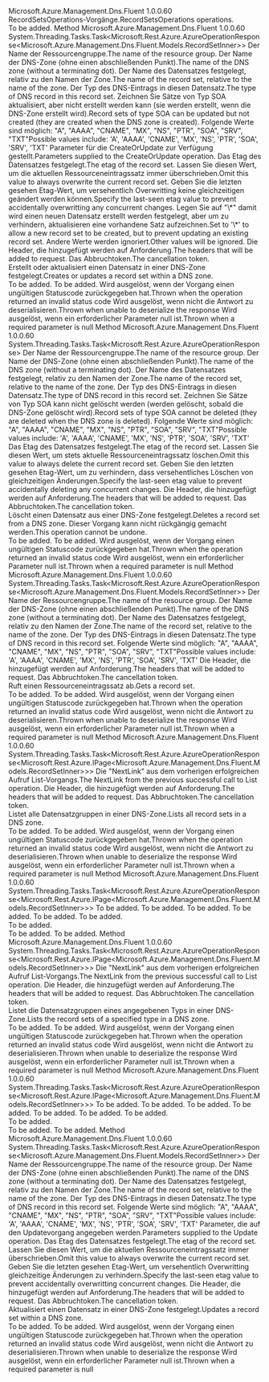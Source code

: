 <Type Name="IRecordSetsOperations" FullName="Microsoft.Azure.Management.Dns.Fluent.IRecordSetsOperations">
  <TypeSignature Language="C#" Value="public interface IRecordSetsOperations" />
  <TypeSignature Language="ILAsm" Value=".class public interface auto ansi abstract IRecordSetsOperations" />
  <TypeSignature Language="DocId" Value="T:Microsoft.Azure.Management.Dns.Fluent.IRecordSetsOperations" />
  <TypeSignature Language="VB.NET" Value="Public Interface IRecordSetsOperations" />
  <TypeSignature Language="F#" Value="type IRecordSetsOperations = interface" />
  <AssemblyInfo>
    <AssemblyName>Microsoft.Azure.Management.Dns.Fluent</AssemblyName>
    <AssemblyVersion>1.0.0.60</AssemblyVersion>
  </AssemblyInfo>
  <Interfaces />
  <Docs>
    <summary>
            <span data-ttu-id="c088f-101">RecordSetsOperations-Vorgänge.</span><span class="sxs-lookup"><span data-stu-id="c088f-101">RecordSetsOperations operations.</span></span>
            </summary>
    <remarks>To be added.</remarks>
  </Docs>
  <Members>
    <Member MemberName="CreateOrUpdateWithHttpMessagesAsync">
      <MemberSignature Language="C#" Value="public System.Threading.Tasks.Task&lt;Microsoft.Rest.Azure.AzureOperationResponse&lt;Microsoft.Azure.Management.Dns.Fluent.Models.RecordSetInner&gt;&gt; CreateOrUpdateWithHttpMessagesAsync (string resourceGroupName, string zoneName, string relativeRecordSetName, Microsoft.Azure.Management.Dns.Fluent.Models.RecordType recordType, Microsoft.Azure.Management.Dns.Fluent.Models.RecordSetInner parameters, string ifMatch = null, string ifNoneMatch = null, System.Collections.Generic.Dictionary&lt;string,System.Collections.Generic.List&lt;string&gt;&gt; customHeaders = null, System.Threading.CancellationToken cancellationToken = null);" />
      <MemberSignature Language="ILAsm" Value=".method public hidebysig newslot virtual instance class System.Threading.Tasks.Task`1&lt;class Microsoft.Rest.Azure.AzureOperationResponse`1&lt;class Microsoft.Azure.Management.Dns.Fluent.Models.RecordSetInner&gt;&gt; CreateOrUpdateWithHttpMessagesAsync(string resourceGroupName, string zoneName, string relativeRecordSetName, valuetype Microsoft.Azure.Management.Dns.Fluent.Models.RecordType recordType, class Microsoft.Azure.Management.Dns.Fluent.Models.RecordSetInner parameters, string ifMatch, string ifNoneMatch, class System.Collections.Generic.Dictionary`2&lt;string, class System.Collections.Generic.List`1&lt;string&gt;&gt; customHeaders, valuetype System.Threading.CancellationToken cancellationToken) cil managed" />
      <MemberSignature Language="DocId" Value="M:Microsoft.Azure.Management.Dns.Fluent.IRecordSetsOperations.CreateOrUpdateWithHttpMessagesAsync(System.String,System.String,System.String,Microsoft.Azure.Management.Dns.Fluent.Models.RecordType,Microsoft.Azure.Management.Dns.Fluent.Models.RecordSetInner,System.String,System.String,System.Collections.Generic.Dictionary{System.String,System.Collections.Generic.List{System.String}},System.Threading.CancellationToken)" />
      <MemberSignature Language="F#" Value="abstract member CreateOrUpdateWithHttpMessagesAsync : string * string * string * Microsoft.Azure.Management.Dns.Fluent.Models.RecordType * Microsoft.Azure.Management.Dns.Fluent.Models.RecordSetInner * string * string * System.Collections.Generic.Dictionary&lt;string, System.Collections.Generic.List&lt;string&gt;&gt; * System.Threading.CancellationToken -&gt; System.Threading.Tasks.Task&lt;Microsoft.Rest.Azure.AzureOperationResponse&lt;Microsoft.Azure.Management.Dns.Fluent.Models.RecordSetInner&gt;&gt;" Usage="iRecordSetsOperations.CreateOrUpdateWithHttpMessagesAsync (resourceGroupName, zoneName, relativeRecordSetName, recordType, parameters, ifMatch, ifNoneMatch, customHeaders, cancellationToken)" />
      <MemberType>Method</MemberType>
      <AssemblyInfo>
        <AssemblyName>Microsoft.Azure.Management.Dns.Fluent</AssemblyName>
        <AssemblyVersion>1.0.0.60</AssemblyVersion>
      </AssemblyInfo>
      <ReturnValue>
        <ReturnType>System.Threading.Tasks.Task&lt;Microsoft.Rest.Azure.AzureOperationResponse&lt;Microsoft.Azure.Management.Dns.Fluent.Models.RecordSetInner&gt;&gt;</ReturnType>
      </ReturnValue>
      <Parameters>
        <Parameter Name="resourceGroupName" Type="System.String" />
        <Parameter Name="zoneName" Type="System.String" />
        <Parameter Name="relativeRecordSetName" Type="System.String" />
        <Parameter Name="recordType" Type="Microsoft.Azure.Management.Dns.Fluent.Models.RecordType" />
        <Parameter Name="parameters" Type="Microsoft.Azure.Management.Dns.Fluent.Models.RecordSetInner" />
        <Parameter Name="ifMatch" Type="System.String" />
        <Parameter Name="ifNoneMatch" Type="System.String" />
        <Parameter Name="customHeaders" Type="System.Collections.Generic.Dictionary&lt;System.String,System.Collections.Generic.List&lt;System.String&gt;&gt;" />
        <Parameter Name="cancellationToken" Type="System.Threading.CancellationToken" />
      </Parameters>
      <Docs>
        <param name="resourceGroupName">
            <span data-ttu-id="c088f-102">Der Name der Ressourcengruppe.</span><span class="sxs-lookup"><span data-stu-id="c088f-102">The name of the resource group.</span></span>
            </param>
        <param name="zoneName">
            <span data-ttu-id="c088f-103">Der Name der DNS-Zone (ohne einen abschließenden Punkt).</span><span class="sxs-lookup"><span data-stu-id="c088f-103">The name of the DNS zone (without a terminating dot).</span></span>
            </param>
        <param name="relativeRecordSetName">
            <span data-ttu-id="c088f-104">Der Name des Datensatzes festgelegt, relativ zu den Namen der Zone.</span><span class="sxs-lookup"><span data-stu-id="c088f-104">The name of the record set, relative to the name of the zone.</span></span>
            </param>
        <param name="recordType">
            <span data-ttu-id="c088f-105">Der Typ des DNS-Eintrags in diesen Datensatz.</span><span class="sxs-lookup"><span data-stu-id="c088f-105">The type of DNS record in this record set.</span></span> <span data-ttu-id="c088f-106">Zeichnen Sie Sätze von Typ SOA aktualisiert, aber nicht erstellt werden kann (sie werden erstellt, wenn die DNS-Zone erstellt wird).</span><span class="sxs-lookup"><span data-stu-id="c088f-106">Record sets of type SOA can be updated but not created (they are created when the DNS zone is created).</span></span> <span data-ttu-id="c088f-107">Folgende Werte sind möglich: "A", "AAAA", "CNAME", "MX", "NS", "PTR", "SOA", "SRV", "TXT"</span><span class="sxs-lookup"><span data-stu-id="c088f-107">Possible values include: 'A', 'AAAA', 'CNAME', 'MX', 'NS', 'PTR', 'SOA', 'SRV', 'TXT'</span></span>
            </param>
        <param name="parameters">
            <span data-ttu-id="c088f-108">Parameter für die CreateOrUpdate zur Verfügung gestellt.</span><span class="sxs-lookup"><span data-stu-id="c088f-108">Parameters supplied to the CreateOrUpdate operation.</span></span>
            </param>
        <param name="ifMatch">
            <span data-ttu-id="c088f-109">Das Etag des Datensatzes festgelegt.</span><span class="sxs-lookup"><span data-stu-id="c088f-109">The etag of the record set.</span></span> <span data-ttu-id="c088f-110">Lassen Sie diesen Wert, um die aktuellen Ressourceneintragssatz immer überschrieben.</span><span class="sxs-lookup"><span data-stu-id="c088f-110">Omit this value to always overwrite the current record set.</span></span> <span data-ttu-id="c088f-111">Geben Sie die letzten gesehen Etag-Wert, um versehentlich Overwritting keine gleichzeitigen geändert werden können.</span><span class="sxs-lookup"><span data-stu-id="c088f-111">Specify the last-seen etag value to prevent accidentally overwritting any concurrent changes.</span></span>
            </param>
        <param name="ifNoneMatch">
            <span data-ttu-id="c088f-112">Legen Sie auf "\*" damit wird einen neuen Datensatz erstellt werden festgelegt, aber um zu verhindern, aktualisieren eine vorhandene Satz aufzeichnen.</span><span class="sxs-lookup"><span data-stu-id="c088f-112">Set to '\*' to allow a new record set to be created, but to prevent updating an existing record set.</span></span> <span data-ttu-id="c088f-113">Andere Werte werden ignoriert.</span><span class="sxs-lookup"><span data-stu-id="c088f-113">Other values will be ignored.</span></span>
            </param>
        <param name="customHeaders">
            <span data-ttu-id="c088f-114">Die Header, die hinzugefügt werden auf Anforderung.</span><span class="sxs-lookup"><span data-stu-id="c088f-114">The headers that will be added to request.</span></span>
            </param>
        <param name="cancellationToken">
            <span data-ttu-id="c088f-115">Das Abbruchtoken.</span><span class="sxs-lookup"><span data-stu-id="c088f-115">The cancellation token.</span></span>
            </param>
        <summary>
            <span data-ttu-id="c088f-116">Erstellt oder aktualisiert einen Datensatz in einer DNS-Zone festgelegt.</span><span class="sxs-lookup"><span data-stu-id="c088f-116">Creates or updates a record set within a DNS zone.</span></span>
            </summary>
        <returns>To be added.</returns>
        <remarks>To be added.</remarks>
        <exception cref="T:Microsoft.Rest.Azure.CloudException">
            <span data-ttu-id="c088f-117">Wird ausgelöst, wenn der Vorgang einen ungültigen Statuscode zurückgegeben hat.</span><span class="sxs-lookup"><span data-stu-id="c088f-117">Thrown when the operation returned an invalid status code</span></span>
            </exception>
        <exception cref="T:Microsoft.Rest.SerializationException">
            <span data-ttu-id="c088f-118">Wird ausgelöst, wenn nicht die Antwort zu deserialisieren.</span><span class="sxs-lookup"><span data-stu-id="c088f-118">Thrown when unable to deserialize the response</span></span>
            </exception>
        <exception cref="T:Microsoft.Rest.ValidationException">
            <span data-ttu-id="c088f-119">Wird ausgelöst, wenn ein erforderlicher Parameter null ist.</span><span class="sxs-lookup"><span data-stu-id="c088f-119">Thrown when a required parameter is null</span></span>
            </exception>
      </Docs>
    </Member>
    <Member MemberName="DeleteWithHttpMessagesAsync">
      <MemberSignature Language="C#" Value="public System.Threading.Tasks.Task&lt;Microsoft.Rest.Azure.AzureOperationResponse&gt; DeleteWithHttpMessagesAsync (string resourceGroupName, string zoneName, string relativeRecordSetName, Microsoft.Azure.Management.Dns.Fluent.Models.RecordType recordType, string ifMatch = null, System.Collections.Generic.Dictionary&lt;string,System.Collections.Generic.List&lt;string&gt;&gt; customHeaders = null, System.Threading.CancellationToken cancellationToken = null);" />
      <MemberSignature Language="ILAsm" Value=".method public hidebysig newslot virtual instance class System.Threading.Tasks.Task`1&lt;class Microsoft.Rest.Azure.AzureOperationResponse&gt; DeleteWithHttpMessagesAsync(string resourceGroupName, string zoneName, string relativeRecordSetName, valuetype Microsoft.Azure.Management.Dns.Fluent.Models.RecordType recordType, string ifMatch, class System.Collections.Generic.Dictionary`2&lt;string, class System.Collections.Generic.List`1&lt;string&gt;&gt; customHeaders, valuetype System.Threading.CancellationToken cancellationToken) cil managed" />
      <MemberSignature Language="DocId" Value="M:Microsoft.Azure.Management.Dns.Fluent.IRecordSetsOperations.DeleteWithHttpMessagesAsync(System.String,System.String,System.String,Microsoft.Azure.Management.Dns.Fluent.Models.RecordType,System.String,System.Collections.Generic.Dictionary{System.String,System.Collections.Generic.List{System.String}},System.Threading.CancellationToken)" />
      <MemberSignature Language="F#" Value="abstract member DeleteWithHttpMessagesAsync : string * string * string * Microsoft.Azure.Management.Dns.Fluent.Models.RecordType * string * System.Collections.Generic.Dictionary&lt;string, System.Collections.Generic.List&lt;string&gt;&gt; * System.Threading.CancellationToken -&gt; System.Threading.Tasks.Task&lt;Microsoft.Rest.Azure.AzureOperationResponse&gt;" Usage="iRecordSetsOperations.DeleteWithHttpMessagesAsync (resourceGroupName, zoneName, relativeRecordSetName, recordType, ifMatch, customHeaders, cancellationToken)" />
      <MemberType>Method</MemberType>
      <AssemblyInfo>
        <AssemblyName>Microsoft.Azure.Management.Dns.Fluent</AssemblyName>
        <AssemblyVersion>1.0.0.60</AssemblyVersion>
      </AssemblyInfo>
      <ReturnValue>
        <ReturnType>System.Threading.Tasks.Task&lt;Microsoft.Rest.Azure.AzureOperationResponse&gt;</ReturnType>
      </ReturnValue>
      <Parameters>
        <Parameter Name="resourceGroupName" Type="System.String" />
        <Parameter Name="zoneName" Type="System.String" />
        <Parameter Name="relativeRecordSetName" Type="System.String" />
        <Parameter Name="recordType" Type="Microsoft.Azure.Management.Dns.Fluent.Models.RecordType" />
        <Parameter Name="ifMatch" Type="System.String" />
        <Parameter Name="customHeaders" Type="System.Collections.Generic.Dictionary&lt;System.String,System.Collections.Generic.List&lt;System.String&gt;&gt;" />
        <Parameter Name="cancellationToken" Type="System.Threading.CancellationToken" />
      </Parameters>
      <Docs>
        <param name="resourceGroupName">
            <span data-ttu-id="c088f-120">Der Name der Ressourcengruppe.</span><span class="sxs-lookup"><span data-stu-id="c088f-120">The name of the resource group.</span></span>
            </param>
        <param name="zoneName">
            <span data-ttu-id="c088f-121">Der Name der DNS-Zone (ohne einen abschließenden Punkt).</span><span class="sxs-lookup"><span data-stu-id="c088f-121">The name of the DNS zone (without a terminating dot).</span></span>
            </param>
        <param name="relativeRecordSetName">
            <span data-ttu-id="c088f-122">Der Name des Datensatzes festgelegt, relativ zu den Namen der Zone.</span><span class="sxs-lookup"><span data-stu-id="c088f-122">The name of the record set, relative to the name of the zone.</span></span>
            </param>
        <param name="recordType">
            <span data-ttu-id="c088f-123">Der Typ des DNS-Eintrags in diesen Datensatz.</span><span class="sxs-lookup"><span data-stu-id="c088f-123">The type of DNS record in this record set.</span></span> <span data-ttu-id="c088f-124">Zeichnen Sie Sätze von Typ SOA kann nicht gelöscht werden (werden gelöscht, sobald die DNS-Zone gelöscht wird).</span><span class="sxs-lookup"><span data-stu-id="c088f-124">Record sets of type SOA cannot be deleted (they are deleted when the DNS zone is deleted).</span></span>
            <span data-ttu-id="c088f-125">Folgende Werte sind möglich: "A", "AAAA", "CNAME", "MX", "NS", "PTR", "SOA", "SRV", "TXT"</span><span class="sxs-lookup"><span data-stu-id="c088f-125">Possible values include: 'A', 'AAAA', 'CNAME', 'MX', 'NS', 'PTR', 'SOA', 'SRV', 'TXT'</span></span>
            </param>
        <param name="ifMatch">
            <span data-ttu-id="c088f-126">Das Etag des Datensatzes festgelegt.</span><span class="sxs-lookup"><span data-stu-id="c088f-126">The etag of the record set.</span></span> <span data-ttu-id="c088f-127">Lassen Sie diesen Wert, um stets aktuelle Ressourceneintragssatz löschen.</span><span class="sxs-lookup"><span data-stu-id="c088f-127">Omit this value to always delete the current record set.</span></span> <span data-ttu-id="c088f-128">Geben Sie den letzten gesehen Etag-Wert, um zu verhindern, dass versehentliches Löschen von gleichzeitigen Änderungen.</span><span class="sxs-lookup"><span data-stu-id="c088f-128">Specify the last-seen etag value to prevent accidentally deleting any concurrent changes.</span></span>
            </param>
        <param name="customHeaders">
            <span data-ttu-id="c088f-129">Die Header, die hinzugefügt werden auf Anforderung.</span><span class="sxs-lookup"><span data-stu-id="c088f-129">The headers that will be added to request.</span></span>
            </param>
        <param name="cancellationToken">
            <span data-ttu-id="c088f-130">Das Abbruchtoken.</span><span class="sxs-lookup"><span data-stu-id="c088f-130">The cancellation token.</span></span>
            </param>
        <summary>
            <span data-ttu-id="c088f-131">Löscht einen Datensatz aus einer DNS-Zone festgelegt.</span><span class="sxs-lookup"><span data-stu-id="c088f-131">Deletes a record set from a DNS zone.</span></span> <span data-ttu-id="c088f-132">Dieser Vorgang kann nicht rückgängig gemacht werden.</span><span class="sxs-lookup"><span data-stu-id="c088f-132">This operation cannot be undone.</span></span>
            </summary>
        <returns>To be added.</returns>
        <remarks>To be added.</remarks>
        <exception cref="T:Microsoft.Rest.Azure.CloudException">
            <span data-ttu-id="c088f-133">Wird ausgelöst, wenn der Vorgang einen ungültigen Statuscode zurückgegeben hat.</span><span class="sxs-lookup"><span data-stu-id="c088f-133">Thrown when the operation returned an invalid status code</span></span>
            </exception>
        <exception cref="T:Microsoft.Rest.ValidationException">
            <span data-ttu-id="c088f-134">Wird ausgelöst, wenn ein erforderlicher Parameter null ist.</span><span class="sxs-lookup"><span data-stu-id="c088f-134">Thrown when a required parameter is null</span></span>
            </exception>
      </Docs>
    </Member>
    <Member MemberName="GetWithHttpMessagesAsync">
      <MemberSignature Language="C#" Value="public System.Threading.Tasks.Task&lt;Microsoft.Rest.Azure.AzureOperationResponse&lt;Microsoft.Azure.Management.Dns.Fluent.Models.RecordSetInner&gt;&gt; GetWithHttpMessagesAsync (string resourceGroupName, string zoneName, string relativeRecordSetName, Microsoft.Azure.Management.Dns.Fluent.Models.RecordType recordType, System.Collections.Generic.Dictionary&lt;string,System.Collections.Generic.List&lt;string&gt;&gt; customHeaders = null, System.Threading.CancellationToken cancellationToken = null);" />
      <MemberSignature Language="ILAsm" Value=".method public hidebysig newslot virtual instance class System.Threading.Tasks.Task`1&lt;class Microsoft.Rest.Azure.AzureOperationResponse`1&lt;class Microsoft.Azure.Management.Dns.Fluent.Models.RecordSetInner&gt;&gt; GetWithHttpMessagesAsync(string resourceGroupName, string zoneName, string relativeRecordSetName, valuetype Microsoft.Azure.Management.Dns.Fluent.Models.RecordType recordType, class System.Collections.Generic.Dictionary`2&lt;string, class System.Collections.Generic.List`1&lt;string&gt;&gt; customHeaders, valuetype System.Threading.CancellationToken cancellationToken) cil managed" />
      <MemberSignature Language="DocId" Value="M:Microsoft.Azure.Management.Dns.Fluent.IRecordSetsOperations.GetWithHttpMessagesAsync(System.String,System.String,System.String,Microsoft.Azure.Management.Dns.Fluent.Models.RecordType,System.Collections.Generic.Dictionary{System.String,System.Collections.Generic.List{System.String}},System.Threading.CancellationToken)" />
      <MemberSignature Language="F#" Value="abstract member GetWithHttpMessagesAsync : string * string * string * Microsoft.Azure.Management.Dns.Fluent.Models.RecordType * System.Collections.Generic.Dictionary&lt;string, System.Collections.Generic.List&lt;string&gt;&gt; * System.Threading.CancellationToken -&gt; System.Threading.Tasks.Task&lt;Microsoft.Rest.Azure.AzureOperationResponse&lt;Microsoft.Azure.Management.Dns.Fluent.Models.RecordSetInner&gt;&gt;" Usage="iRecordSetsOperations.GetWithHttpMessagesAsync (resourceGroupName, zoneName, relativeRecordSetName, recordType, customHeaders, cancellationToken)" />
      <MemberType>Method</MemberType>
      <AssemblyInfo>
        <AssemblyName>Microsoft.Azure.Management.Dns.Fluent</AssemblyName>
        <AssemblyVersion>1.0.0.60</AssemblyVersion>
      </AssemblyInfo>
      <ReturnValue>
        <ReturnType>System.Threading.Tasks.Task&lt;Microsoft.Rest.Azure.AzureOperationResponse&lt;Microsoft.Azure.Management.Dns.Fluent.Models.RecordSetInner&gt;&gt;</ReturnType>
      </ReturnValue>
      <Parameters>
        <Parameter Name="resourceGroupName" Type="System.String" />
        <Parameter Name="zoneName" Type="System.String" />
        <Parameter Name="relativeRecordSetName" Type="System.String" />
        <Parameter Name="recordType" Type="Microsoft.Azure.Management.Dns.Fluent.Models.RecordType" />
        <Parameter Name="customHeaders" Type="System.Collections.Generic.Dictionary&lt;System.String,System.Collections.Generic.List&lt;System.String&gt;&gt;" />
        <Parameter Name="cancellationToken" Type="System.Threading.CancellationToken" />
      </Parameters>
      <Docs>
        <param name="resourceGroupName">
            <span data-ttu-id="c088f-135">Der Name der Ressourcengruppe.</span><span class="sxs-lookup"><span data-stu-id="c088f-135">The name of the resource group.</span></span>
            </param>
        <param name="zoneName">
            <span data-ttu-id="c088f-136">Der Name der DNS-Zone (ohne einen abschließenden Punkt).</span><span class="sxs-lookup"><span data-stu-id="c088f-136">The name of the DNS zone (without a terminating dot).</span></span>
            </param>
        <param name="relativeRecordSetName">
            <span data-ttu-id="c088f-137">Der Name des Datensatzes festgelegt, relativ zu den Namen der Zone.</span><span class="sxs-lookup"><span data-stu-id="c088f-137">The name of the record set, relative to the name of the zone.</span></span>
            </param>
        <param name="recordType">
            <span data-ttu-id="c088f-138">Der Typ des DNS-Eintrags in diesen Datensatz.</span><span class="sxs-lookup"><span data-stu-id="c088f-138">The type of DNS record in this record set.</span></span> <span data-ttu-id="c088f-139">Folgende Werte sind möglich: "A", "AAAA", "CNAME", "MX", "NS", "PTR", "SOA", "SRV", "TXT"</span><span class="sxs-lookup"><span data-stu-id="c088f-139">Possible values include: 'A', 'AAAA', 'CNAME', 'MX', 'NS', 'PTR', 'SOA', 'SRV', 'TXT'</span></span>
            </param>
        <param name="customHeaders">
            <span data-ttu-id="c088f-140">Die Header, die hinzugefügt werden auf Anforderung.</span><span class="sxs-lookup"><span data-stu-id="c088f-140">The headers that will be added to request.</span></span>
            </param>
        <param name="cancellationToken">
            <span data-ttu-id="c088f-141">Das Abbruchtoken.</span><span class="sxs-lookup"><span data-stu-id="c088f-141">The cancellation token.</span></span>
            </param>
        <summary>
            <span data-ttu-id="c088f-142">Ruft einen Ressourceneintragssatz ab.</span><span class="sxs-lookup"><span data-stu-id="c088f-142">Gets a record set.</span></span>
            </summary>
        <returns>To be added.</returns>
        <remarks>To be added.</remarks>
        <exception cref="T:Microsoft.Rest.Azure.CloudException">
            <span data-ttu-id="c088f-143">Wird ausgelöst, wenn der Vorgang einen ungültigen Statuscode zurückgegeben hat.</span><span class="sxs-lookup"><span data-stu-id="c088f-143">Thrown when the operation returned an invalid status code</span></span>
            </exception>
        <exception cref="T:Microsoft.Rest.SerializationException">
            <span data-ttu-id="c088f-144">Wird ausgelöst, wenn nicht die Antwort zu deserialisieren.</span><span class="sxs-lookup"><span data-stu-id="c088f-144">Thrown when unable to deserialize the response</span></span>
            </exception>
        <exception cref="T:Microsoft.Rest.ValidationException">
            <span data-ttu-id="c088f-145">Wird ausgelöst, wenn ein erforderlicher Parameter null ist.</span><span class="sxs-lookup"><span data-stu-id="c088f-145">Thrown when a required parameter is null</span></span>
            </exception>
      </Docs>
    </Member>
    <Member MemberName="ListByDnsZoneNextWithHttpMessagesAsync">
      <MemberSignature Language="C#" Value="public System.Threading.Tasks.Task&lt;Microsoft.Rest.Azure.AzureOperationResponse&lt;Microsoft.Rest.Azure.IPage&lt;Microsoft.Azure.Management.Dns.Fluent.Models.RecordSetInner&gt;&gt;&gt; ListByDnsZoneNextWithHttpMessagesAsync (string nextPageLink, System.Collections.Generic.Dictionary&lt;string,System.Collections.Generic.List&lt;string&gt;&gt; customHeaders = null, System.Threading.CancellationToken cancellationToken = null);" />
      <MemberSignature Language="ILAsm" Value=".method public hidebysig newslot virtual instance class System.Threading.Tasks.Task`1&lt;class Microsoft.Rest.Azure.AzureOperationResponse`1&lt;class Microsoft.Rest.Azure.IPage`1&lt;class Microsoft.Azure.Management.Dns.Fluent.Models.RecordSetInner&gt;&gt;&gt; ListByDnsZoneNextWithHttpMessagesAsync(string nextPageLink, class System.Collections.Generic.Dictionary`2&lt;string, class System.Collections.Generic.List`1&lt;string&gt;&gt; customHeaders, valuetype System.Threading.CancellationToken cancellationToken) cil managed" />
      <MemberSignature Language="DocId" Value="M:Microsoft.Azure.Management.Dns.Fluent.IRecordSetsOperations.ListByDnsZoneNextWithHttpMessagesAsync(System.String,System.Collections.Generic.Dictionary{System.String,System.Collections.Generic.List{System.String}},System.Threading.CancellationToken)" />
      <MemberSignature Language="F#" Value="abstract member ListByDnsZoneNextWithHttpMessagesAsync : string * System.Collections.Generic.Dictionary&lt;string, System.Collections.Generic.List&lt;string&gt;&gt; * System.Threading.CancellationToken -&gt; System.Threading.Tasks.Task&lt;Microsoft.Rest.Azure.AzureOperationResponse&lt;Microsoft.Rest.Azure.IPage&lt;Microsoft.Azure.Management.Dns.Fluent.Models.RecordSetInner&gt;&gt;&gt;" Usage="iRecordSetsOperations.ListByDnsZoneNextWithHttpMessagesAsync (nextPageLink, customHeaders, cancellationToken)" />
      <MemberType>Method</MemberType>
      <AssemblyInfo>
        <AssemblyName>Microsoft.Azure.Management.Dns.Fluent</AssemblyName>
        <AssemblyVersion>1.0.0.60</AssemblyVersion>
      </AssemblyInfo>
      <ReturnValue>
        <ReturnType>System.Threading.Tasks.Task&lt;Microsoft.Rest.Azure.AzureOperationResponse&lt;Microsoft.Rest.Azure.IPage&lt;Microsoft.Azure.Management.Dns.Fluent.Models.RecordSetInner&gt;&gt;&gt;</ReturnType>
      </ReturnValue>
      <Parameters>
        <Parameter Name="nextPageLink" Type="System.String" />
        <Parameter Name="customHeaders" Type="System.Collections.Generic.Dictionary&lt;System.String,System.Collections.Generic.List&lt;System.String&gt;&gt;" />
        <Parameter Name="cancellationToken" Type="System.Threading.CancellationToken" />
      </Parameters>
      <Docs>
        <param name="nextPageLink">
            <span data-ttu-id="c088f-146">Die "NextLink" aus dem vorherigen erfolgreichen Aufruf List-Vorgangs.</span><span class="sxs-lookup"><span data-stu-id="c088f-146">The NextLink from the previous successful call to List operation.</span></span>
            </param>
        <param name="customHeaders">
            <span data-ttu-id="c088f-147">Die Header, die hinzugefügt werden auf Anforderung.</span><span class="sxs-lookup"><span data-stu-id="c088f-147">The headers that will be added to request.</span></span>
            </param>
        <param name="cancellationToken">
            <span data-ttu-id="c088f-148">Das Abbruchtoken.</span><span class="sxs-lookup"><span data-stu-id="c088f-148">The cancellation token.</span></span>
            </param>
        <summary>
            <span data-ttu-id="c088f-149">Listet alle Datensatzgruppen in einer DNS-Zone.</span><span class="sxs-lookup"><span data-stu-id="c088f-149">Lists all record sets in a DNS zone.</span></span>
            </summary>
        <returns>To be added.</returns>
        <remarks>To be added.</remarks>
        <exception cref="T:Microsoft.Rest.Azure.CloudException">
            <span data-ttu-id="c088f-150">Wird ausgelöst, wenn der Vorgang einen ungültigen Statuscode zurückgegeben hat.</span><span class="sxs-lookup"><span data-stu-id="c088f-150">Thrown when the operation returned an invalid status code</span></span>
            </exception>
        <exception cref="T:Microsoft.Rest.SerializationException">
            <span data-ttu-id="c088f-151">Wird ausgelöst, wenn nicht die Antwort zu deserialisieren.</span><span class="sxs-lookup"><span data-stu-id="c088f-151">Thrown when unable to deserialize the response</span></span>
            </exception>
        <exception cref="T:Microsoft.Rest.ValidationException">
            <span data-ttu-id="c088f-152">Wird ausgelöst, wenn ein erforderlicher Parameter null ist.</span><span class="sxs-lookup"><span data-stu-id="c088f-152">Thrown when a required parameter is null</span></span>
            </exception>
      </Docs>
    </Member>
    <Member MemberName="ListByDnsZoneWithHttpMessagesAsync">
      <MemberSignature Language="C#" Value="public System.Threading.Tasks.Task&lt;Microsoft.Rest.Azure.AzureOperationResponse&lt;Microsoft.Rest.Azure.IPage&lt;Microsoft.Azure.Management.Dns.Fluent.Models.RecordSetInner&gt;&gt;&gt; ListByDnsZoneWithHttpMessagesAsync (string resourceGroupName, string zoneName, Nullable&lt;int&gt; top = null, string recordsetnamesuffix = null, System.Collections.Generic.Dictionary&lt;string,System.Collections.Generic.List&lt;string&gt;&gt; customHeaders = null, System.Threading.CancellationToken cancellationToken = null);" />
      <MemberSignature Language="ILAsm" Value=".method public hidebysig newslot virtual instance class System.Threading.Tasks.Task`1&lt;class Microsoft.Rest.Azure.AzureOperationResponse`1&lt;class Microsoft.Rest.Azure.IPage`1&lt;class Microsoft.Azure.Management.Dns.Fluent.Models.RecordSetInner&gt;&gt;&gt; ListByDnsZoneWithHttpMessagesAsync(string resourceGroupName, string zoneName, valuetype System.Nullable`1&lt;int32&gt; top, string recordsetnamesuffix, class System.Collections.Generic.Dictionary`2&lt;string, class System.Collections.Generic.List`1&lt;string&gt;&gt; customHeaders, valuetype System.Threading.CancellationToken cancellationToken) cil managed" />
      <MemberSignature Language="DocId" Value="M:Microsoft.Azure.Management.Dns.Fluent.IRecordSetsOperations.ListByDnsZoneWithHttpMessagesAsync(System.String,System.String,System.Nullable{System.Int32},System.String,System.Collections.Generic.Dictionary{System.String,System.Collections.Generic.List{System.String}},System.Threading.CancellationToken)" />
      <MemberSignature Language="F#" Value="abstract member ListByDnsZoneWithHttpMessagesAsync : string * string * Nullable&lt;int&gt; * string * System.Collections.Generic.Dictionary&lt;string, System.Collections.Generic.List&lt;string&gt;&gt; * System.Threading.CancellationToken -&gt; System.Threading.Tasks.Task&lt;Microsoft.Rest.Azure.AzureOperationResponse&lt;Microsoft.Rest.Azure.IPage&lt;Microsoft.Azure.Management.Dns.Fluent.Models.RecordSetInner&gt;&gt;&gt;" Usage="iRecordSetsOperations.ListByDnsZoneWithHttpMessagesAsync (resourceGroupName, zoneName, top, recordsetnamesuffix, customHeaders, cancellationToken)" />
      <MemberType>Method</MemberType>
      <AssemblyInfo>
        <AssemblyName>Microsoft.Azure.Management.Dns.Fluent</AssemblyName>
        <AssemblyVersion>1.0.0.60</AssemblyVersion>
      </AssemblyInfo>
      <ReturnValue>
        <ReturnType>System.Threading.Tasks.Task&lt;Microsoft.Rest.Azure.AzureOperationResponse&lt;Microsoft.Rest.Azure.IPage&lt;Microsoft.Azure.Management.Dns.Fluent.Models.RecordSetInner&gt;&gt;&gt;</ReturnType>
      </ReturnValue>
      <Parameters>
        <Parameter Name="resourceGroupName" Type="System.String" />
        <Parameter Name="zoneName" Type="System.String" />
        <Parameter Name="top" Type="System.Nullable&lt;System.Int32&gt;" />
        <Parameter Name="recordsetnamesuffix" Type="System.String" />
        <Parameter Name="customHeaders" Type="System.Collections.Generic.Dictionary&lt;System.String,System.Collections.Generic.List&lt;System.String&gt;&gt;" />
        <Parameter Name="cancellationToken" Type="System.Threading.CancellationToken" />
      </Parameters>
      <Docs>
        <param name="resourceGroupName">To be added.</param>
        <param name="zoneName">To be added.</param>
        <param name="top">To be added.</param>
        <param name="recordsetnamesuffix">To be added.</param>
        <param name="customHeaders">To be added.</param>
        <param name="cancellationToken">To be added.</param>
        <summary>To be added.</summary>
        <returns>To be added.</returns>
        <remarks>To be added.</remarks>
      </Docs>
    </Member>
    <Member MemberName="ListByTypeNextWithHttpMessagesAsync">
      <MemberSignature Language="C#" Value="public System.Threading.Tasks.Task&lt;Microsoft.Rest.Azure.AzureOperationResponse&lt;Microsoft.Rest.Azure.IPage&lt;Microsoft.Azure.Management.Dns.Fluent.Models.RecordSetInner&gt;&gt;&gt; ListByTypeNextWithHttpMessagesAsync (string nextPageLink, System.Collections.Generic.Dictionary&lt;string,System.Collections.Generic.List&lt;string&gt;&gt; customHeaders = null, System.Threading.CancellationToken cancellationToken = null);" />
      <MemberSignature Language="ILAsm" Value=".method public hidebysig newslot virtual instance class System.Threading.Tasks.Task`1&lt;class Microsoft.Rest.Azure.AzureOperationResponse`1&lt;class Microsoft.Rest.Azure.IPage`1&lt;class Microsoft.Azure.Management.Dns.Fluent.Models.RecordSetInner&gt;&gt;&gt; ListByTypeNextWithHttpMessagesAsync(string nextPageLink, class System.Collections.Generic.Dictionary`2&lt;string, class System.Collections.Generic.List`1&lt;string&gt;&gt; customHeaders, valuetype System.Threading.CancellationToken cancellationToken) cil managed" />
      <MemberSignature Language="DocId" Value="M:Microsoft.Azure.Management.Dns.Fluent.IRecordSetsOperations.ListByTypeNextWithHttpMessagesAsync(System.String,System.Collections.Generic.Dictionary{System.String,System.Collections.Generic.List{System.String}},System.Threading.CancellationToken)" />
      <MemberSignature Language="F#" Value="abstract member ListByTypeNextWithHttpMessagesAsync : string * System.Collections.Generic.Dictionary&lt;string, System.Collections.Generic.List&lt;string&gt;&gt; * System.Threading.CancellationToken -&gt; System.Threading.Tasks.Task&lt;Microsoft.Rest.Azure.AzureOperationResponse&lt;Microsoft.Rest.Azure.IPage&lt;Microsoft.Azure.Management.Dns.Fluent.Models.RecordSetInner&gt;&gt;&gt;" Usage="iRecordSetsOperations.ListByTypeNextWithHttpMessagesAsync (nextPageLink, customHeaders, cancellationToken)" />
      <MemberType>Method</MemberType>
      <AssemblyInfo>
        <AssemblyName>Microsoft.Azure.Management.Dns.Fluent</AssemblyName>
        <AssemblyVersion>1.0.0.60</AssemblyVersion>
      </AssemblyInfo>
      <ReturnValue>
        <ReturnType>System.Threading.Tasks.Task&lt;Microsoft.Rest.Azure.AzureOperationResponse&lt;Microsoft.Rest.Azure.IPage&lt;Microsoft.Azure.Management.Dns.Fluent.Models.RecordSetInner&gt;&gt;&gt;</ReturnType>
      </ReturnValue>
      <Parameters>
        <Parameter Name="nextPageLink" Type="System.String" />
        <Parameter Name="customHeaders" Type="System.Collections.Generic.Dictionary&lt;System.String,System.Collections.Generic.List&lt;System.String&gt;&gt;" />
        <Parameter Name="cancellationToken" Type="System.Threading.CancellationToken" />
      </Parameters>
      <Docs>
        <param name="nextPageLink">
            <span data-ttu-id="c088f-153">Die "NextLink" aus dem vorherigen erfolgreichen Aufruf List-Vorgangs.</span><span class="sxs-lookup"><span data-stu-id="c088f-153">The NextLink from the previous successful call to List operation.</span></span>
            </param>
        <param name="customHeaders">
            <span data-ttu-id="c088f-154">Die Header, die hinzugefügt werden auf Anforderung.</span><span class="sxs-lookup"><span data-stu-id="c088f-154">The headers that will be added to request.</span></span>
            </param>
        <param name="cancellationToken">
            <span data-ttu-id="c088f-155">Das Abbruchtoken.</span><span class="sxs-lookup"><span data-stu-id="c088f-155">The cancellation token.</span></span>
            </param>
        <summary>
            <span data-ttu-id="c088f-156">Listet die Datensatzgruppen eines angegebenen Typs in einer DNS-Zone.</span><span class="sxs-lookup"><span data-stu-id="c088f-156">Lists the record sets of a specified type in a DNS zone.</span></span>
            </summary>
        <returns>To be added.</returns>
        <remarks>To be added.</remarks>
        <exception cref="T:Microsoft.Rest.Azure.CloudException">
            <span data-ttu-id="c088f-157">Wird ausgelöst, wenn der Vorgang einen ungültigen Statuscode zurückgegeben hat.</span><span class="sxs-lookup"><span data-stu-id="c088f-157">Thrown when the operation returned an invalid status code</span></span>
            </exception>
        <exception cref="T:Microsoft.Rest.SerializationException">
            <span data-ttu-id="c088f-158">Wird ausgelöst, wenn nicht die Antwort zu deserialisieren.</span><span class="sxs-lookup"><span data-stu-id="c088f-158">Thrown when unable to deserialize the response</span></span>
            </exception>
        <exception cref="T:Microsoft.Rest.ValidationException">
            <span data-ttu-id="c088f-159">Wird ausgelöst, wenn ein erforderlicher Parameter null ist.</span><span class="sxs-lookup"><span data-stu-id="c088f-159">Thrown when a required parameter is null</span></span>
            </exception>
      </Docs>
    </Member>
    <Member MemberName="ListByTypeWithHttpMessagesAsync">
      <MemberSignature Language="C#" Value="public System.Threading.Tasks.Task&lt;Microsoft.Rest.Azure.AzureOperationResponse&lt;Microsoft.Rest.Azure.IPage&lt;Microsoft.Azure.Management.Dns.Fluent.Models.RecordSetInner&gt;&gt;&gt; ListByTypeWithHttpMessagesAsync (string resourceGroupName, string zoneName, Microsoft.Azure.Management.Dns.Fluent.Models.RecordType recordType, Nullable&lt;int&gt; top = null, string recordsetnamesuffix = null, System.Collections.Generic.Dictionary&lt;string,System.Collections.Generic.List&lt;string&gt;&gt; customHeaders = null, System.Threading.CancellationToken cancellationToken = null);" />
      <MemberSignature Language="ILAsm" Value=".method public hidebysig newslot virtual instance class System.Threading.Tasks.Task`1&lt;class Microsoft.Rest.Azure.AzureOperationResponse`1&lt;class Microsoft.Rest.Azure.IPage`1&lt;class Microsoft.Azure.Management.Dns.Fluent.Models.RecordSetInner&gt;&gt;&gt; ListByTypeWithHttpMessagesAsync(string resourceGroupName, string zoneName, valuetype Microsoft.Azure.Management.Dns.Fluent.Models.RecordType recordType, valuetype System.Nullable`1&lt;int32&gt; top, string recordsetnamesuffix, class System.Collections.Generic.Dictionary`2&lt;string, class System.Collections.Generic.List`1&lt;string&gt;&gt; customHeaders, valuetype System.Threading.CancellationToken cancellationToken) cil managed" />
      <MemberSignature Language="DocId" Value="M:Microsoft.Azure.Management.Dns.Fluent.IRecordSetsOperations.ListByTypeWithHttpMessagesAsync(System.String,System.String,Microsoft.Azure.Management.Dns.Fluent.Models.RecordType,System.Nullable{System.Int32},System.String,System.Collections.Generic.Dictionary{System.String,System.Collections.Generic.List{System.String}},System.Threading.CancellationToken)" />
      <MemberSignature Language="F#" Value="abstract member ListByTypeWithHttpMessagesAsync : string * string * Microsoft.Azure.Management.Dns.Fluent.Models.RecordType * Nullable&lt;int&gt; * string * System.Collections.Generic.Dictionary&lt;string, System.Collections.Generic.List&lt;string&gt;&gt; * System.Threading.CancellationToken -&gt; System.Threading.Tasks.Task&lt;Microsoft.Rest.Azure.AzureOperationResponse&lt;Microsoft.Rest.Azure.IPage&lt;Microsoft.Azure.Management.Dns.Fluent.Models.RecordSetInner&gt;&gt;&gt;" Usage="iRecordSetsOperations.ListByTypeWithHttpMessagesAsync (resourceGroupName, zoneName, recordType, top, recordsetnamesuffix, customHeaders, cancellationToken)" />
      <MemberType>Method</MemberType>
      <AssemblyInfo>
        <AssemblyName>Microsoft.Azure.Management.Dns.Fluent</AssemblyName>
        <AssemblyVersion>1.0.0.60</AssemblyVersion>
      </AssemblyInfo>
      <ReturnValue>
        <ReturnType>System.Threading.Tasks.Task&lt;Microsoft.Rest.Azure.AzureOperationResponse&lt;Microsoft.Rest.Azure.IPage&lt;Microsoft.Azure.Management.Dns.Fluent.Models.RecordSetInner&gt;&gt;&gt;</ReturnType>
      </ReturnValue>
      <Parameters>
        <Parameter Name="resourceGroupName" Type="System.String" />
        <Parameter Name="zoneName" Type="System.String" />
        <Parameter Name="recordType" Type="Microsoft.Azure.Management.Dns.Fluent.Models.RecordType" />
        <Parameter Name="top" Type="System.Nullable&lt;System.Int32&gt;" />
        <Parameter Name="recordsetnamesuffix" Type="System.String" />
        <Parameter Name="customHeaders" Type="System.Collections.Generic.Dictionary&lt;System.String,System.Collections.Generic.List&lt;System.String&gt;&gt;" />
        <Parameter Name="cancellationToken" Type="System.Threading.CancellationToken" />
      </Parameters>
      <Docs>
        <param name="resourceGroupName">To be added.</param>
        <param name="zoneName">To be added.</param>
        <param name="recordType">To be added.</param>
        <param name="top">To be added.</param>
        <param name="recordsetnamesuffix">To be added.</param>
        <param name="customHeaders">To be added.</param>
        <param name="cancellationToken">To be added.</param>
        <summary>To be added.</summary>
        <returns>To be added.</returns>
        <remarks>To be added.</remarks>
      </Docs>
    </Member>
    <Member MemberName="UpdateWithHttpMessagesAsync">
      <MemberSignature Language="C#" Value="public System.Threading.Tasks.Task&lt;Microsoft.Rest.Azure.AzureOperationResponse&lt;Microsoft.Azure.Management.Dns.Fluent.Models.RecordSetInner&gt;&gt; UpdateWithHttpMessagesAsync (string resourceGroupName, string zoneName, string relativeRecordSetName, Microsoft.Azure.Management.Dns.Fluent.Models.RecordType recordType, Microsoft.Azure.Management.Dns.Fluent.Models.RecordSetInner parameters, string ifMatch = null, System.Collections.Generic.Dictionary&lt;string,System.Collections.Generic.List&lt;string&gt;&gt; customHeaders = null, System.Threading.CancellationToken cancellationToken = null);" />
      <MemberSignature Language="ILAsm" Value=".method public hidebysig newslot virtual instance class System.Threading.Tasks.Task`1&lt;class Microsoft.Rest.Azure.AzureOperationResponse`1&lt;class Microsoft.Azure.Management.Dns.Fluent.Models.RecordSetInner&gt;&gt; UpdateWithHttpMessagesAsync(string resourceGroupName, string zoneName, string relativeRecordSetName, valuetype Microsoft.Azure.Management.Dns.Fluent.Models.RecordType recordType, class Microsoft.Azure.Management.Dns.Fluent.Models.RecordSetInner parameters, string ifMatch, class System.Collections.Generic.Dictionary`2&lt;string, class System.Collections.Generic.List`1&lt;string&gt;&gt; customHeaders, valuetype System.Threading.CancellationToken cancellationToken) cil managed" />
      <MemberSignature Language="DocId" Value="M:Microsoft.Azure.Management.Dns.Fluent.IRecordSetsOperations.UpdateWithHttpMessagesAsync(System.String,System.String,System.String,Microsoft.Azure.Management.Dns.Fluent.Models.RecordType,Microsoft.Azure.Management.Dns.Fluent.Models.RecordSetInner,System.String,System.Collections.Generic.Dictionary{System.String,System.Collections.Generic.List{System.String}},System.Threading.CancellationToken)" />
      <MemberSignature Language="F#" Value="abstract member UpdateWithHttpMessagesAsync : string * string * string * Microsoft.Azure.Management.Dns.Fluent.Models.RecordType * Microsoft.Azure.Management.Dns.Fluent.Models.RecordSetInner * string * System.Collections.Generic.Dictionary&lt;string, System.Collections.Generic.List&lt;string&gt;&gt; * System.Threading.CancellationToken -&gt; System.Threading.Tasks.Task&lt;Microsoft.Rest.Azure.AzureOperationResponse&lt;Microsoft.Azure.Management.Dns.Fluent.Models.RecordSetInner&gt;&gt;" Usage="iRecordSetsOperations.UpdateWithHttpMessagesAsync (resourceGroupName, zoneName, relativeRecordSetName, recordType, parameters, ifMatch, customHeaders, cancellationToken)" />
      <MemberType>Method</MemberType>
      <AssemblyInfo>
        <AssemblyName>Microsoft.Azure.Management.Dns.Fluent</AssemblyName>
        <AssemblyVersion>1.0.0.60</AssemblyVersion>
      </AssemblyInfo>
      <ReturnValue>
        <ReturnType>System.Threading.Tasks.Task&lt;Microsoft.Rest.Azure.AzureOperationResponse&lt;Microsoft.Azure.Management.Dns.Fluent.Models.RecordSetInner&gt;&gt;</ReturnType>
      </ReturnValue>
      <Parameters>
        <Parameter Name="resourceGroupName" Type="System.String" />
        <Parameter Name="zoneName" Type="System.String" />
        <Parameter Name="relativeRecordSetName" Type="System.String" />
        <Parameter Name="recordType" Type="Microsoft.Azure.Management.Dns.Fluent.Models.RecordType" />
        <Parameter Name="parameters" Type="Microsoft.Azure.Management.Dns.Fluent.Models.RecordSetInner" />
        <Parameter Name="ifMatch" Type="System.String" />
        <Parameter Name="customHeaders" Type="System.Collections.Generic.Dictionary&lt;System.String,System.Collections.Generic.List&lt;System.String&gt;&gt;" />
        <Parameter Name="cancellationToken" Type="System.Threading.CancellationToken" />
      </Parameters>
      <Docs>
        <param name="resourceGroupName">
            <span data-ttu-id="c088f-160">Der Name der Ressourcengruppe.</span><span class="sxs-lookup"><span data-stu-id="c088f-160">The name of the resource group.</span></span>
            </param>
        <param name="zoneName">
            <span data-ttu-id="c088f-161">Der Name der DNS-Zone (ohne einen abschließenden Punkt).</span><span class="sxs-lookup"><span data-stu-id="c088f-161">The name of the DNS zone (without a terminating dot).</span></span>
            </param>
        <param name="relativeRecordSetName">
            <span data-ttu-id="c088f-162">Der Name des Datensatzes festgelegt, relativ zu den Namen der Zone.</span><span class="sxs-lookup"><span data-stu-id="c088f-162">The name of the record set, relative to the name of the zone.</span></span>
            </param>
        <param name="recordType">
            <span data-ttu-id="c088f-163">Der Typ des DNS-Eintrags in diesen Datensatz.</span><span class="sxs-lookup"><span data-stu-id="c088f-163">The type of DNS record in this record set.</span></span> <span data-ttu-id="c088f-164">Folgende Werte sind möglich: "A", "AAAA", "CNAME", "MX", "NS", "PTR", "SOA", "SRV", "TXT"</span><span class="sxs-lookup"><span data-stu-id="c088f-164">Possible values include: 'A', 'AAAA', 'CNAME', 'MX', 'NS', 'PTR', 'SOA', 'SRV', 'TXT'</span></span>
            </param>
        <param name="parameters">
            <span data-ttu-id="c088f-165">Parameter, die auf den Updatevorgang angegeben werden.</span><span class="sxs-lookup"><span data-stu-id="c088f-165">Parameters supplied to the Update operation.</span></span>
            </param>
        <param name="ifMatch">
            <span data-ttu-id="c088f-166">Das Etag des Datensatzes festgelegt.</span><span class="sxs-lookup"><span data-stu-id="c088f-166">The etag of the record set.</span></span> <span data-ttu-id="c088f-167">Lassen Sie diesen Wert, um die aktuellen Ressourceneintragssatz immer überschrieben.</span><span class="sxs-lookup"><span data-stu-id="c088f-167">Omit this value to always overwrite the current record set.</span></span> <span data-ttu-id="c088f-168">Geben Sie die letzten gesehen Etag-Wert, um versehentlich Overwritting gleichzeitige Änderungen zu verhindern.</span><span class="sxs-lookup"><span data-stu-id="c088f-168">Specify the last-seen etag value to prevent accidentally overwritting concurrent changes.</span></span>
            </param>
        <param name="customHeaders">
            <span data-ttu-id="c088f-169">Die Header, die hinzugefügt werden auf Anforderung.</span><span class="sxs-lookup"><span data-stu-id="c088f-169">The headers that will be added to request.</span></span>
            </param>
        <param name="cancellationToken">
            <span data-ttu-id="c088f-170">Das Abbruchtoken.</span><span class="sxs-lookup"><span data-stu-id="c088f-170">The cancellation token.</span></span>
            </param>
        <summary>
            <span data-ttu-id="c088f-171">Aktualisiert einen Datensatz in einer DNS-Zone festgelegt.</span><span class="sxs-lookup"><span data-stu-id="c088f-171">Updates a record set within a DNS zone.</span></span>
            </summary>
        <returns>To be added.</returns>
        <remarks>To be added.</remarks>
        <exception cref="T:Microsoft.Rest.Azure.CloudException">
            <span data-ttu-id="c088f-172">Wird ausgelöst, wenn der Vorgang einen ungültigen Statuscode zurückgegeben hat.</span><span class="sxs-lookup"><span data-stu-id="c088f-172">Thrown when the operation returned an invalid status code</span></span>
            </exception>
        <exception cref="T:Microsoft.Rest.SerializationException">
            <span data-ttu-id="c088f-173">Wird ausgelöst, wenn nicht die Antwort zu deserialisieren.</span><span class="sxs-lookup"><span data-stu-id="c088f-173">Thrown when unable to deserialize the response</span></span>
            </exception>
        <exception cref="T:Microsoft.Rest.ValidationException">
            <span data-ttu-id="c088f-174">Wird ausgelöst, wenn ein erforderlicher Parameter null ist.</span><span class="sxs-lookup"><span data-stu-id="c088f-174">Thrown when a required parameter is null</span></span>
            </exception>
      </Docs>
    </Member>
  </Members>
</Type>